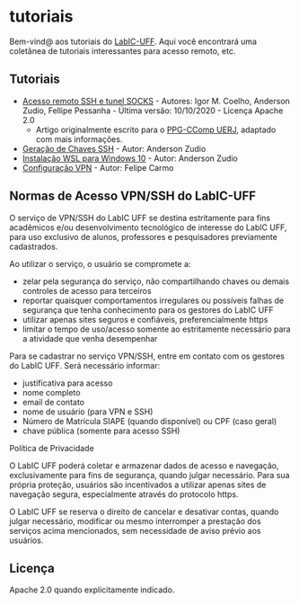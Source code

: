 # tutoriais

Bem-vind@ aos tutoriais do [LabIC-UFF](http://labic.ic.uff.br).
Aqui você encontrará uma coletânea de tutoriais interessantes para acesso remoto, etc.

## Tutoriais

- [Acesso remoto SSH e tunel SOCKS](./docs/PPG-CCOMP-Acesso-Remoto-Firefox-com-PuTTY.pdf) - Autores: Igor M. Coelho, Anderson Zudio, Fellipe Pessanha - Última versão: 10/10/2020 - Licença Apache 2.0
   * Artigo originalmente escrito para o [PPG-CComp UERJ](https://ccomp.ime.uerj.br), adaptado com mais informações.
- [Geração de Chaves SSH](./docs/Geracao-Chaves-SSH.pdf) - Autor: Anderson Zudio
- [Instalação WSL para Windows 10](./docs/Instalando-WSL.pdf) - Autor: Anderson Zudio
- [Configuração VPN](./docs/Manual-VPN-LABIC-UFF.odt) - Autor: Felipe Carmo

## Normas de Acesso VPN/SSH do LabIC-UFF

O serviço de VPN/SSH do LabIC UFF se destina estritamente para fins acadêmicos e/ou desenvolvimento tecnológico de interesse do LabIC UFF, para uso exclusivo de alunos, professores e pesquisadores previamente cadastrados.

Ao utilizar o serviço, o usuário se compromete a:
- zelar pela segurança do serviço, não compartilhando chaves ou demais controles de acesso para terceiros
- reportar quaisquer comportamentos irregulares ou possíveis falhas de segurança que tenha conhecimento para os gestores do LabIC UFF
- utilizar apenas sites seguros e confiáveis, preferencialmente https
- limitar o tempo de uso/acesso somente ao estritamente necessário para a atividade que venha desempenhar

Para se cadastrar no serviço VPN/SSH, entre em contato com os gestores do LabIC UFF. Será necessário informar:
 - justificativa para acesso
 - nome completo
 - email de contato
 - nome de usuário (para VPN e SSH)
 - Número de Matrícula SIAPE (quando disponível) ou CPF (caso geral)
 - chave pública (somente para acesso SSH)

Política de Privacidade

O LabIC UFF poderá coletar e armazenar dados de acesso e navegação, exclusivamente para fins de segurança, quando julgar necessário. Para sua própria proteção, usuários são incentivados a utilizar apenas sites de navegação segura, especialmente através do protocolo https.

O LabIC UFF se reserva o direito de cancelar e desativar contas, quando julgar necessário, modificar ou mesmo interromper a prestação dos serviços acima mencionados, sem necessidade de aviso prévio aos usuários.

## Licença

Apache 2.0 quando explicitamente indicado.
